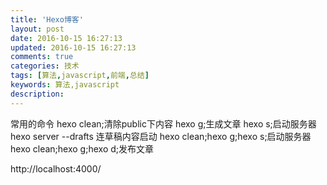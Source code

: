 ```yaml
---
title: 'Hexo博客'
layout: post
date: 2016-10-15 16:27:13
updated: 2016-10-15 16:27:13
comments: true
categories: 技术
tags: [算法,javascript,前端,总结]
keywords: 算法,javascript
description: 
---
```


常用的命令
hexo clean;清除public下内容
hexo g;生成文章
hexo s;启动服务器
hexo server --drafts  连草稿内容启动
hexo clean;hexo g;hexo s;启动服务器
hexo clean;hexo g;hexo d;发布文章

http://localhost:4000/